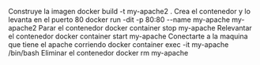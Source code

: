 Construye la imagen
	docker build -t my-apache2 .
Crea el contenedor y lo levanta en el puerto 80
	docker run -dit -p 80:80 --name my-apache my-apache2
Parar el contenedor
	docker container stop my-apache
Relevantar el contenedor
	docker container start my-apache
Conectarte a la maquina que tiene el apache corriendo
	docker container exec -it my-apache /bin/bash
Eliminar el contenedor
	docker rm my-apache

